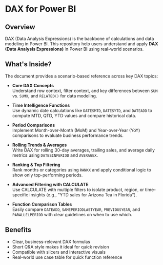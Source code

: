 # DAX for Power BI

## Overview

DAX (Data Analysis Expressions) is the backbone of calculations and data modeling in Power BI. This repository help users understand and apply **DAX (Data Analysis Expressions)** in Power BI using real-world scenarios. 

## What's Inside?

The document provides a scenario-based reference across key DAX topics:

- **Core DAX Concepts**  
  Understand row context, filter context, and key differences between `SUM` vs. `SUMX`, and `RELATED()` for data modeling.

- **Time Intelligence Functions**  
  Use dynamic date calculations like `DATESMTD`, `DATESYTD`, and `DATEADD` to compute MTD, QTD, YTD values and compare historical data.

- **Period Comparisons**  
  Implement Month-over-Month (MoM) and Year-over-Year (YoY) comparisons to evaluate business performance trends.

- **Rolling Trends & Averages**  
  Write DAX for rolling 30-day averages, trailing sales, and average daily metrics using `DATESINPERIOD` and `AVERAGEX`.

- **Ranking & Top Filtering**  
  Rank months or categories using `RANKX` and apply conditional logic to show only top-performing periods.

- **Advanced Filtering with CALCULATE**  
  Use CALCULATE with multiple filters to isolate product, region, or time-specific insights (e.g., "YTD sales for Arizona Tea in Florida").

- **Function Comparison Tables**  
  Easily compare `DATEADD`, `SAMEPERIODLASTYEAR`, `PREVIOUSYEAR`, and `PARALLELPERIOD` with clear guidelines on when to use which.


## Benefits

- Clear, business-relevant DAX formulas
- Short Q&A style makes it ideal for quick revision
- Compatible with slicers and interactive visuals
- Real-world use case table for quick function reference

